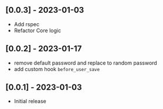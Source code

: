 ## [0.0.3] - 2023-01-03

- Add rspec
- Refactor Core logic

## [0.0.2] - 2023-01-17

- remove default password and replace to random password
- add custom hook `before_user_save`

## [0.0.1] - 2023-01-03

- Initial release
